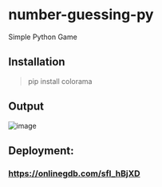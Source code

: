 # number-guessing-py
Simple Python Game

## Installation

> pip install colorama

## Output
![image](https://user-images.githubusercontent.com/91014156/184555232-a8b8432e-2ebf-46b5-b367-ff9dcf6e78fe.png)


## Deployment:
### https://onlinegdb.com/sfl_hBjXD
